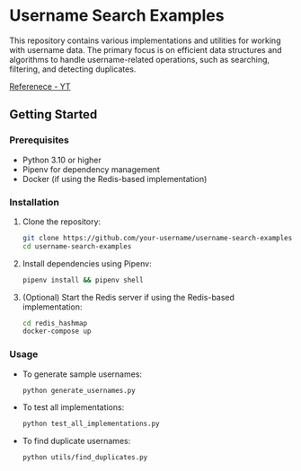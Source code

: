 # Username Search Examples

This repository contains various implementations and utilities for working with username data. The primary focus is on efficient data structures and algorithms to handle username-related operations, such as searching, filtering, and detecting duplicates.

[Referenece - YT](https://www.youtube.com/watch?v=_l5Q5kKHtR8)

## Getting Started

### Prerequisites

- Python 3.10 or higher
- Pipenv for dependency management
- Docker (if using the Redis-based implementation)

### Installation

1. Clone the repository:
   ```bash
   git clone https://github.com/your-username/username-search-examples.git
   cd username-search-examples
   ```

2. Install dependencies using Pipenv:
   ```bash
   pipenv install && pipenv shell
   ```

3. (Optional) Start the Redis server if using the Redis-based implementation:
   ```bash
   cd redis_hashmap
   docker-compose up
   ```

### Usage

- To generate sample usernames:
  ```bash
  python generate_usernames.py
  ```

- To test all implementations:
  ```bash
  python test_all_implementations.py
  ```

- To find duplicate usernames:
  ```bash
  python utils/find_duplicates.py
  ```


